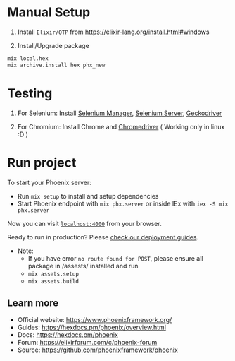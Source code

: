 # Manual Setup
1. Install `Elixir/OTP` from https://elixir-lang.org/install.html#windows

2. Install/Upgrade package

```bash
mix local.hex
mix archive.install hex phx_new
```


# Testing
1. For Selenium: Install [Selenium Manager](https://github.com/SeleniumHQ/selenium_manager_artifacts), [Selenium Server](https://github.com/SeleniumHQ/selenium/releases/), [Geckodriver](https://github.com/mozilla/geckodriver/releases)

2. For Chromium: Install Chrome and [Chromedriver](https://googlechromelabs.github.io/chrome-for-testing) ( Working only in linux :D )

# Run project
To start your Phoenix server:

  * Run `mix setup` to install and setup dependencies
  * Start Phoenix endpoint with `mix phx.server` or inside IEx with `iex -S mix phx.server`

Now you can visit [`localhost:4000`](http://localhost:4000) from your browser.

Ready to run in production? Please [check our deployment guides](https://hexdocs.pm/phoenix/deployment.html).

- Note:
  + If you have error `no route found for POST`, please ensure all package in /assests/ installed and run
  + `mix assets.setup`
  + `mix assets.build`


## Learn more

  * Official website: https://www.phoenixframework.org/
  * Guides: https://hexdocs.pm/phoenix/overview.html
  * Docs: https://hexdocs.pm/phoenix
  * Forum: https://elixirforum.com/c/phoenix-forum
  * Source: https://github.com/phoenixframework/phoenix
